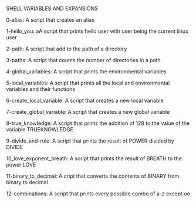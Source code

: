 SHELL VARIABLES AND EXPANSIONS

0-alias: A script that creates an alias

1-hello_you: aA script that prints hello user with user being the  current linux user

2-path: A script that add to the path of a directory

3-paths: A script that counts the number of directories in a path

4-global_variables: A script that prints the environmental variables

5-local_variables: A script that prints all the local and environmental variables and their functions

6-create_local_variable: A script that creates a new local variable

7-create_global_variable: A script that creates a new global variable

8-true_knowledge: A script that prints the addition of 128 to the value of the variable TRUEKNOWLEDGE

9-divide_and-rule: A script that prints the result of POWER divided by DIVIDE

10_love_exponent_breath: A script that prints the result of BREATH to the power LOVE

11-binary_to_decimal: A cript that converts the contents of BINARY from binary to decimal

12-combinations: A script that prints every possible combo of a-z except oo
